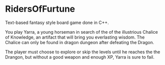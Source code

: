 # RidersOfFurtune
Text-based fantasy style board game done in C++.

You play Yarra, a young horseman in search of the of the illustrious Chalice of Knowledge, an artifact 
that will bring you everlasting wisdom. The Chalice can only be found in dragon dungeon after defeating 
the Dragon.

The player must choose to explore or skip the levels until he reaches the the Drangon, but without a good weapon 
and enough XP, Yarra is sure to fail. 
